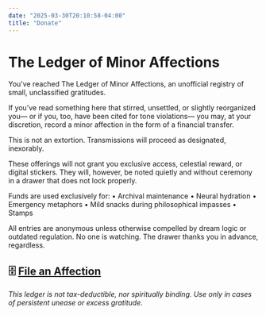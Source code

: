 ```yaml
---
date: "2025-03-30T20:10:58-04:00"
title: "Donate"
---
```


# The Ledger of Minor Affections

You’ve reached The Ledger of Minor Affections, an unofficial registry of small, unclassified gratitudes.

If you’ve read something here that stirred, unsettled, or slightly reorganized you—
or if you, too, have been cited for tone violations—
you may, at your discretion, record a minor affection in the form of a financial transfer.

This is not an extortion.
Transmissions will proceed as designated, inexorably.

These offerings will not grant you exclusive access, celestial reward, or digital stickers.
They will, however, be noted quietly and without ceremony in a drawer that does not lock properly.

Funds are used exclusively for:
	•	Archival maintenance
	•	Neural hydration
	•	Emergency metaphors
	•	Mild snacks during philosophical impasses
	•	Stamps

All entries are anonymous unless otherwise compelled by dream logic or outdated regulation.
No one is watching. The drawer thanks you in advance, regardless.

## 🗄️ [File an Affection](https://ko-fi.com/zachfoss)

*This ledger is not tax-deductible, nor spiritually binding. Use only in cases of persistent unease or excess gratitude.*